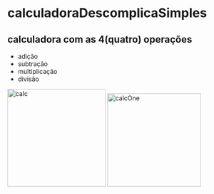 # calculadoraDescomplicaSimples
## calculadora com as 4(quatro) operações
- adição
- subtração
- multiplicação
- divisão

<img width="220" alt="calc" src="https://user-images.githubusercontent.com/671694/161354027-7b02b0d5-0ad9-4408-a536-8beb85da825d.PNG">

<img width="210" alt="calcOne" src="https://user-images.githubusercontent.com/671694/161354144-d46c7b88-892f-4c48-9099-e3d6786e7771.PNG">
